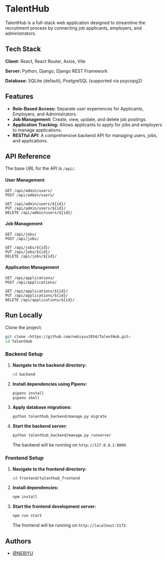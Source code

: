 # TalentHub

TalentHub is a full-stack web application designed to streamline the recruitment process by connecting job applicants, employers, and administrators.

## Tech Stack

**Client:** React, React Router, Axios, Vite

**Server:** Python, Django, Django REST Framework

**Database:** SQLite (default), PostgreSQL (supported via psycopg2)

## Features

- **Role-Based Access:** Separate user experiences for Applicants, Employers, and Administrators.
- **Job Management:** Create, view, update, and delete job postings.
- **Application Tracking:** Allows applicants to apply for jobs and employers to manage applications.
- **RESTful API:** A comprehensive backend API for managing users, jobs, and applications.

## API Reference

The base URL for the API is `/api/`.

#### User Management

```http
GET /api/admin/users/
POST /api/admin/users/
```

```http
GET /api/admin/users/${id}/
PUT /api/admin/users/${id}/
DELETE /api/admin/users/${id}/
```

#### Job Management

```http
GET /api/jobs/
POST /api/jobs/
```

```http
GET /api/jobs/${id}/
PUT /api/jobs/${id}/
DELETE /api/jobs/${id}/
```

#### Application Management

```http
GET /api/applications/
POST /api/applications/
```

```http
GET /api/applications/${id}/
PUT /api/applications/${id}/
DELETE /api/applications/${id}/
```

## Run Locally

Clone the project:

```bash
git clone <https://github.com/nebiyuu1954/TalentHub.git>
cd TalentHub
```

### Backend Setup

1.  **Navigate to the backend directory:**
    ```bash
    cd backend
    ```

2.  **Install dependencies using Pipenv:**
    ```bash
    pipenv install
    pipenv shell
    ```

3.  **Apply database migrations:**
    ```bash
    python talenthub_backend/manage.py migrate
    ```

4.  **Start the backend server:**
    ```bash
    python talenthub_backend/manage.py runserver
    ```
    The backend will be running on `http://127.0.0.1:8000`.

### Frontend Setup

1.  **Navigate to the frontend directory:**
    ```bash
    cd frontend/talenthub_frontend
    ```

2.  **Install dependencies:**
    ```bash
    npm install
    ```

3.  **Start the frontend development server:**
    ```bash
    npm run start
    ```
    The frontend will be running on `http://localhost:5173`.

## Authors

- [@NEBIYU](https://www.github.com/nebiyuu1954)
